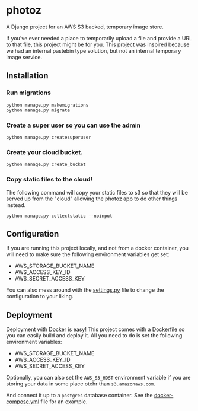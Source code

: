 # photoz

A Django project for an AWS S3 backed, temporary image store.

If you've ever needed a place to temporarily upload a file and provide a
URL to that file, this project might be for you. This project was inspired
because we had an internal pastebin type solution, but not an internal
temporary image service.

## Installation

### Run migrations

    python manage.py makemigrations
    python manage.py migrate

### Create a super user so you can use the admin

    python manage.py createsuperuser

### Create your cloud bucket.

    python manage.py create_bucket

### Copy static files to the cloud!

The following command will copy your static files to s3 so that they will be
served up from the "cloud" allowing the photoz app to do other things instead.

    python manage.py collectstatic --noinput

## Configuration

If you are running this project locally, and not from a docker container,
you will need to make sure the following environment variables get set:

* AWS_STORAGE_BUCKET_NAME
* AWS_ACCESS_KEY_ID
* AWS_SECRET_ACCESS_KEY

You can also mess around with the [settings.py](photoz/settings.py) file
to change the configuration to your liking.

## Deployment

Deployment with [Docker](https://www.docker.com/) is easy! This project comes
with a [Dockerfile](Dockerfile) so you can easily build and deploy it. All
you need to do is set the following environment variables:

* AWS_STORAGE_BUCKET_NAME
* AWS_ACCESS_KEY_ID
* AWS_SECRET_ACCESS_KEY

Optionally, you can also set the `AWS_S3_HOST` environment variable if you
are storing your data in some place otehr than `s3.amazonaws.com`.

And connect it up to a `postgres` database container. See the
[docker-compose.yml](docker-compose.yml) file for an example.
